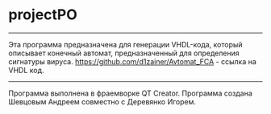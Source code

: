# projectPO
---
Эта программа предназначена для генерации VHDL-кода, который описывает конечный автомат, предназначенный для определения сигнатуры вируса.
https://github.com/d1zainer/Avtomat_FCA - ссылка на VHDL код.
___
Программа выполнена в фраемворке QT Creator. Программа создана Шевцовым Андреем совместно с Деревянко Игорем.
